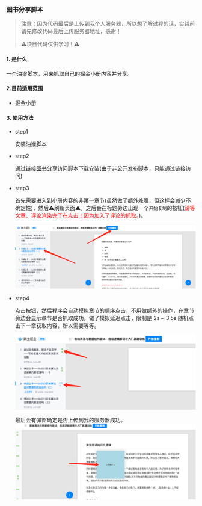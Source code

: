 ### 图书分享脚本



> 注意：因为代码最后是上传到我个人服务器，所以想了解过程的话，实践前请先修改代码最后上传服务器地址，感谢！
>
> 
>
> ⚠️项目代码仅供学习！⚠️



#### 1. 是什么

一个油猴脚本，用来抓取自己的掘金小册内容并分享。

#### 2.目前适用范围

- 掘金小册

#### 3. 使用方法

- step1

  安装油猴脚本

- step2

   通过链接[图书分享](https://greasyfork.org/zh-CN/scripts/450389-%E5%9B%BE%E4%B9%A6%E5%88%86%E4%BA%AB)访问脚本下载安装(由于非公开发布脚本，只能通过链接访问)

- step3

  首先需要进入到小册内容的非第一章节(虽然做了额外处理，但这样会减少不确定性)，然后⚠️刷新页面⚠️，之后会在标题旁边出现一个`开始复制`的按钮(<span style="color:red;">请等文章、评论渲染完了在点击！因为加入了评论的抓取。</span>)。

  ![image-20220314153547323](/readme_img/i5.png)

- step4

  点击按钮，然后程序会自动模拟章节的顺序点击，不用做额外的操作，在章节旁边会显示章节是否抓取成功。做了模拟延迟点击，限制是 2s ~ 3.5s 随机点击下一章获取内容，所以需要等等。

  ![image-20220314154157546](/readme_img/i6.png)

  最后会有弹窗确定是否上传到我的服务器成功。
  ![image-20220314154157546](/readme_img/i7.png)
